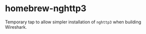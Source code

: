 # homebrew-nghttp3
Temporary tap to allow simpler installation of `nghttp3` when building Wireshark.

